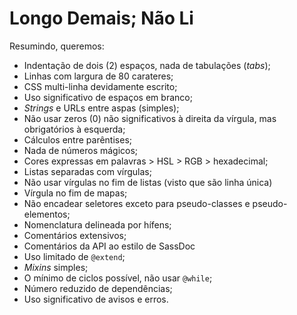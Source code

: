 
# Longo Demais; Não Li

Resumindo, queremos:

* Indentação de dois (2) espaços, nada de tabulações (_tabs_);
* Linhas com largura de 80 carateres;
* CSS multi-linha devidamente escrito;
* Uso significativo de espaços em branco;
* _Strings_ e URLs entre aspas (simples);
* Não usar zeros (0) não significativos à direita da vírgula, mas obrigatórios à esquerda;
* Cálculos entre parêntises;
* Nada de números mágicos;
* Cores expressas em palavras > HSL > RGB > hexadecimal;
* Listas separadas com vírgulas;
* Não usar vírgulas no fim de listas (visto que são linha única)
* Vírgula no fim de mapas;
* Não encadear seletores exceto para pseudo-classes e pseudo-elementos;
* Nomenclatura delineada por hífens;
* Comentários extensivos;
* Comentários da API ao estilo de SassDoc
* Uso limitado de `@extend`;
* _Mixins_ simples;
* O mínimo de ciclos possível, não usar `@while`;
* Número reduzido de dependências;
* Uso significativo de avisos e erros.
